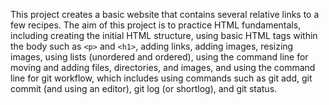 This project creates a basic website that contains several relative links to a few recipes. The aim of this project is to practice HTML fundamentals, including creating the initial HTML structure, using basic HTML tags within the body such as ```<p>``` and ```<h1>```, adding links, adding images, resizing images, using lists (unordered and ordered), using the command line for moving and adding files, directories, and images, and using the command line for git workflow, which includes using commands such as git add, git commit (and using an editor), git log (or shortlog), and git status.